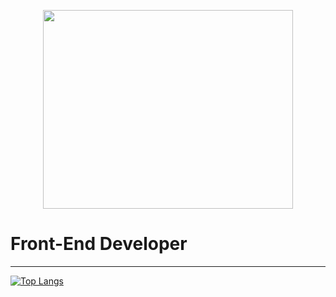 <p align="center">
<img src="https://i.imgur.com/WAtGNF6.png" width="400px" height="318px"/>
<h1>Front-End Developer</h1>
<hr>

[![Top Langs](https://github-readme-stats.vercel.app/api/top-langs/?username=Adriano-js&langs_count=8)](https://github.com/anuraghazra/github-readme-stats)
</p>
